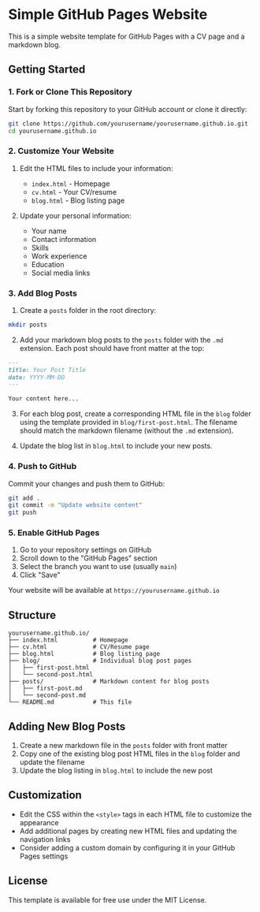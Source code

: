# Simple GitHub Pages Website

This is a simple website template for GitHub Pages with a CV page and a markdown blog.

## Getting Started

### 1. Fork or Clone This Repository

Start by forking this repository to your GitHub account or clone it directly:

```bash
git clone https://github.com/yourusername/yourusername.github.io.git
cd yourusername.github.io
```

### 2. Customize Your Website

1. Edit the HTML files to include your information:
   - `index.html` - Homepage
   - `cv.html` - Your CV/resume
   - `blog.html` - Blog listing page

2. Update your personal information:
   - Your name
   - Contact information
   - Skills
   - Work experience
   - Education
   - Social media links

### 3. Add Blog Posts

1. Create a `posts` folder in the root directory:

```bash
mkdir posts
```

2. Add your markdown blog posts to the `posts` folder with the `.md` extension. Each post should have front matter at the top:

```markdown
---
title: Your Post Title
date: YYYY-MM-DD
---

Your content here...
```

3. For each blog post, create a corresponding HTML file in the `blog` folder using the template provided in `blog/first-post.html`. The filename should match the markdown filename (without the `.md` extension).

4. Update the blog list in `blog.html` to include your new posts.

### 4. Push to GitHub

Commit your changes and push them to GitHub:

```bash
git add .
git commit -m "Update website content"
git push
```

### 5. Enable GitHub Pages

1. Go to your repository settings on GitHub
2. Scroll down to the "GitHub Pages" section
3. Select the branch you want to use (usually `main`)
4. Click "Save"

Your website will be available at `https://yourusername.github.io`

## Structure

```
yourusername.github.io/
├── index.html          # Homepage
├── cv.html             # CV/Resume page
├── blog.html           # Blog listing page
├── blog/               # Individual blog post pages
│   ├── first-post.html
│   └── second-post.html
├── posts/              # Markdown content for blog posts
│   ├── first-post.md
│   └── second-post.md
└── README.md           # This file
```

## Adding New Blog Posts

1. Create a new markdown file in the `posts` folder with front matter
2. Copy one of the existing blog post HTML files in the `blog` folder and update the filename
3. Update the blog listing in `blog.html` to include the new post

## Customization

- Edit the CSS within the `<style>` tags in each HTML file to customize the appearance
- Add additional pages by creating new HTML files and updating the navigation links
- Consider adding a custom domain by configuring it in your GitHub Pages settings

## License

This template is available for free use under the MIT License.
